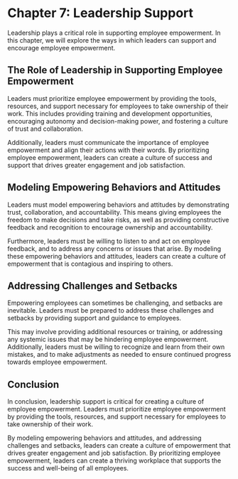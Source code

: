 Chapter 7: Leadership Support
=============================

Leadership plays a critical role in supporting employee empowerment. In this chapter, we will explore the ways in which leaders can support and encourage employee empowerment.

The Role of Leadership in Supporting Employee Empowerment
---------------------------------------------------------

Leaders must prioritize employee empowerment by providing the tools, resources, and support necessary for employees to take ownership of their work. This includes providing training and development opportunities, encouraging autonomy and decision-making power, and fostering a culture of trust and collaboration.

Additionally, leaders must communicate the importance of employee empowerment and align their actions with their words. By prioritizing employee empowerment, leaders can create a culture of success and support that drives greater engagement and job satisfaction.

Modeling Empowering Behaviors and Attitudes
-------------------------------------------

Leaders must model empowering behaviors and attitudes by demonstrating trust, collaboration, and accountability. This means giving employees the freedom to make decisions and take risks, as well as providing constructive feedback and recognition to encourage ownership and accountability.

Furthermore, leaders must be willing to listen to and act on employee feedback, and to address any concerns or issues that arise. By modeling these empowering behaviors and attitudes, leaders can create a culture of empowerment that is contagious and inspiring to others.

Addressing Challenges and Setbacks
----------------------------------

Empowering employees can sometimes be challenging, and setbacks are inevitable. Leaders must be prepared to address these challenges and setbacks by providing support and guidance to employees.

This may involve providing additional resources or training, or addressing any systemic issues that may be hindering employee empowerment. Additionally, leaders must be willing to recognize and learn from their own mistakes, and to make adjustments as needed to ensure continued progress towards employee empowerment.

Conclusion
----------

In conclusion, leadership support is critical for creating a culture of employee empowerment. Leaders must prioritize employee empowerment by providing the tools, resources, and support necessary for employees to take ownership of their work.

By modeling empowering behaviors and attitudes, and addressing challenges and setbacks, leaders can create a culture of empowerment that drives greater engagement and job satisfaction. By prioritizing employee empowerment, leaders can create a thriving workplace that supports the success and well-being of all employees.
